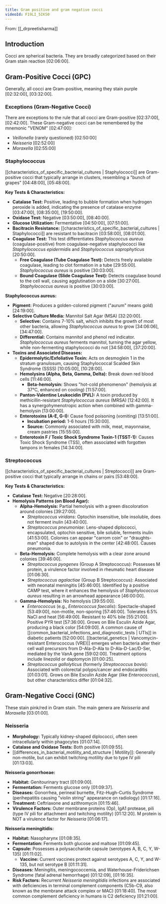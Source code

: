 ```yaml
---
title: Gram positive and gram negative cocci
videoId: F19LI_5IKS0
---
```


From: [[_drpreetisharma]] <br/> 

## Introduction
Cocci are spherical bacteria. They are broadly categorized based on their Gram stain reaction <a class="yt-timestamp" data-t="02:06:00">[02:06:00]</a>.

## Gram-Positive Cocci (GPC)
Generally, all cocci are Gram-positive, meaning they stain purple <a class="yt-timestamp" data-t="02:32:00">[02:32:00]</a>, <a class="yt-timestamp" data-t="03:32:00">[03:32:00]</a>.

### Exceptions (Gram-Negative Cocci)
There are exceptions to the rule that all cocci are Gram-positive <a class="yt-timestamp" data-t="02:37:00">[02:37:00]</a>, <a class="yt-timestamp" data-t="02:42:00">[02:42:00]</a>. These Gram-negative cocci can be remembered by the mnemonic "VENOM" <a class="yt-timestamp" data-t="02:47:00">[02:47:00]</a>:
*   *Veillonella* (rarely questioned) <a class="yt-timestamp" data-t="02:50:00">[02:50:00]</a>
*   *Neisseria* <a class="yt-timestamp" data-t="02:52:00">[02:52:00]</a>
*   *Moraxella* <a class="yt-timestamp" data-t="02:55:00">[02:55:00]</a>

### Staphylococcus
[[characteristics_of_specific_bacterial_cultures | Staphylococci]] are Gram-positive cocci that typically arrange in clusters, resembling a "bunch of grapes" <a class="yt-timestamp" data-t="04:48:00">[04:48:00]</a>, <a class="yt-timestamp" data-t="05:48:00">[05:48:00]</a>.

**Key Tests & Characteristics:**
*   **Catalase Test:** Positive, leading to bubble formation when hydrogen peroxide is added, indicating the presence of catalase enzyme <a class="yt-timestamp" data-t="03:47:00">[03:47:00]</a>, <a class="yt-timestamp" data-t="08:35:00">[08:35:00]</a>, <a class="yt-timestamp" data-t="19:50:00">[19:50:00]</a>.
*   **Oxidase Test:** Negative <a class="yt-timestamp" data-t="03:50:00">[03:50:00]</a>, <a class="yt-timestamp" data-t="08:40:00">[08:40:00]</a>.
*   **Glucose Utilization:** Fermentative <a class="yt-timestamp" data-t="04:50:00">[04:50:00]</a>, <a class="yt-timestamp" data-t="07:51:00">[07:51:00]</a>.
*   **Bacitracin Resistance:** [[characteristics_of_specific_bacterial_cultures | Staphylococci]] are resistant to bacitracin <a class="yt-timestamp" data-t="03:58:00">[03:58:00]</a>, <a class="yt-timestamp" data-t="08:01:00">[08:01:00]</a>.
*   **Coagulase Test:** This test differentiates *Staphylococcus aureus* (coagulase-positive) from coagulase-negative staphylococci like *Staphylococcus epidermidis* and *Staphylococcus saprophyticus* <a class="yt-timestamp" data-t="20:50:00">[20:50:00]</a>.
    *   **Free Coagulase (Tube Coagulase Test):** Detects freely available coagulase, leading to clot formation in a tube <a class="yt-timestamp" data-t="29:55:00">[29:55:00]</a>. *Staphylococcus aureus* is positive <a class="yt-timestamp" data-t="30:03:00">[30:03:00]</a>.
    *   **Bound Coagulase (Slide Coagulase Test):** Detects coagulase bound to the cell wall, causing agglutination on a slide <a class="yt-timestamp" data-t="30:27:00">[30:27:00]</a>. *Staphylococcus aureus* is positive <a class="yt-timestamp" data-t="30:03:00">[30:03:00]</a>.

**Staphylococcus aureus:**
*   **Pigment:** Produces a golden-colored pigment ("aurum" means gold) <a class="yt-timestamp" data-t="24:19:00">[24:19:00]</a>.
*   **Selective Culture Media:** Mannitol Salt Agar (MSA) <a class="yt-timestamp" data-t="32:20:00">[32:20:00]</a>.
    *   **Selective:** Contains 7-10% salt, which inhibits the growth of most other bacteria, allowing *Staphylococcus aureus* to grow <a class="yt-timestamp" data-t="34:06:00">[34:06:06]</a>, <a class="yt-timestamp" data-t="34:47:00">[34:47:00]</a>.
    *   **Differential:** Contains mannitol and phenol red indicator. *Staphylococcus aureus* ferments mannitol, turning the agar yellow, while non-fermenting staphylococci do not <a class="yt-timestamp" data-t="34:58:00">[34:58:00]</a>, <a class="yt-timestamp" data-t="37:20:00">[37:20:00]</a>.
*   **Toxins and Associated Diseases:**
    *   **Epidermolytic/Exfoliative Toxin:** Acts on desmoglein 1 in the stratum granulosum, causing Staphylococcal Scalded Skin Syndrome (SSSS) <a class="yt-timestamp" data-t="10:05:00">[10:05:00]</a>, <a class="yt-timestamp" data-t="10:28:00">[10:28:00]</a>.
    *   **Hemolysins (Alpha, Beta, Gamma, Delta):** Break down red blood cells <a class="yt-timestamp" data-t="11:46:00">[11:46:00]</a>.
        *   **Beta-hemolysin:** Shows "hot-cold phenomenon" (hemolysis at 37°C, enhanced on cooling) <a class="yt-timestamp" data-t="11:57:00">[11:57:00]</a>.
    *   **Panton-Valentine Leukocidin (PVL):** A toxin produced by methicillin-resistant *Staphylococcus aureus* (MRSA) <a class="yt-timestamp" data-t="12:42:00">[12:42:00]</a>. It has a synergohymenotropic action when combined with gamma-hemolysin <a class="yt-timestamp" data-t="13:00:00">[13:00:00]</a>.
    *   **Enterotoxins (A-E, G-I):** Cause food poisoning (vomiting) <a class="yt-timestamp" data-t="13:51:00">[13:51:00]</a>.
        *   **Incubation period:** 1-6 hours <a class="yt-timestamp" data-t="15:30:00">[15:30:00]</a>.
        *   **Source:** Commonly associated with milk, meat, mayonnaise, cream pastries <a class="yt-timestamp" data-t="15:55:00">[15:55:00]</a>.
    *   **Enterotoxin F / Toxic Shock Syndrome Toxin-1 (TSST-1):** Causes Toxic Shock Syndrome (TSS), often associated with forgotten tampons in females <a class="yt-timestamp" data-t="14:34:00">[14:34:00]</a>.

### Streptococcus
[[characteristics_of_specific_bacterial_cultures | Streptococci]] are Gram-positive cocci that typically arrange in chains or pairs <a class="yt-timestamp" data-t="53:48:00">[53:48:00]</a>.

**Key Tests & Characteristics:**
*   **Catalase Test:** Negative <a class="yt-timestamp" data-t="20:28:00">[20:28:00]</a>.
*   **Hemolysis Patterns (on Blood Agar):**
    *   **Alpha-Hemolysis:** Partial hemolysis with a green discoloration around colonies <a class="yt-timestamp" data-t="39:27:00">[39:27:00]</a>.
        *   *Streptococcus viridans*: Optochin insensitive, bile insoluble, does not ferment inulin <a class="yt-timestamp" data-t="43:40:00">[43:40:00]</a>.
        *   *Streptococcus pneumoniae*: Lens-shaped diplococci, encapsulated, optochin sensitive, bile soluble, ferments inulin <a class="yt-timestamp" data-t="41:53:00">[41:53:00]</a>. Colonies can appear "carrom coin" or "draughts-man" shaped due to autolysis in the center <a class="yt-timestamp" data-t="42:48:00">[42:48:00]</a>. Causes pneumonia.
    *   **Beta-Hemolysis:** Complete hemolysis with a clear zone around colonies <a class="yt-timestamp" data-t="39:46:00">[39:46:00]</a>.
        *   *Streptococcus pyogenes* (Group A Streptococcus): Possesses M protein, a virulence factor involved in rheumatic heart disease <a class="yt-timestamp" data-t="01:06:30">[01:06:30]</a>.
        *   *Streptococcus agalactiae* (Group B Streptococcus): Associated with neonatal meningitis <a class="yt-timestamp" data-t="45:46:00">[45:46:00]</a>. Identified by a positive CAMP test, where it enhances the hemolysis of *Staphylococcus aureus* resulting in an arrowhead appearance <a class="yt-timestamp" data-t="46:00:00">[46:00:00]</a>.
    *   **Gamma-Hemolysis:** No hemolysis <a class="yt-timestamp" data-t="39:55:00">[39:55:00]</a>.
        *   *Enterococcus* (e.g., *Enterococcus faecalis*): Spectacle-shaped <a class="yt-timestamp" data-t="53:49:00">[53:49:00]</a>, non-motile, non-sporing <a class="yt-timestamp" data-t="57:46:00">[57:46:00]</a>. Tolerates 6.5% NaCl and heat <a class="yt-timestamp" data-t="56:49:00">[56:49:00]</a>. Resistant to 40% bile <a class="yt-timestamp" data-t="55:21:00">[55:21:00]</a>. Positive PYR test <a class="yt-timestamp" data-t="57:36:00">[57:36:00]</a>. Grows on Bile Esculin Azide Agar, producing a black color <a class="yt-timestamp" data-t="54:09:00">[54:09:00]</a>. A common cause of [[common_bacterial_infections_and_diagnostic_tests | UTIs]] in diabetic patients <a class="yt-timestamp" data-t="52:00:00">[52:00:00]</a>. [[bacterial_genetics | Vancomycin-resistant Enterococcus (VRE)]] emerges when bacteria alter their cell wall precursors from D-Ala-D-Ala to D-Ala-D-Lac/D-Ser, mediated by the VanA gene <a class="yt-timestamp" data-t="59:02:00">[59:02:00]</a>. Treatment options include linezolid or daptomycin <a class="yt-timestamp" data-t="01:00:25">[01:00:25]</a>.
        *   *Streptococcus gallolyticus* (formerly *Streptococcus bovis*): Associated with colorectal polyps/cancer and endocarditis <a class="yt-timestamp" data-t="01:03:01">[01:03:01]</a>. Grows on Bile Esculin Azide Agar (like *Enterococcus*), but other characteristics differ <a class="yt-timestamp" data-t="01:04:32">[01:04:32]</a>.

## Gram-Negative Cocci (GNC)
These stain pink/red in Gram stain. The main genera are *Neisseria* and *Moraxella* <a class="yt-timestamp" data-t="03:01:00">[03:01:00]</a>.

### Neisseria
*   **Morphology:** Typically kidney-shaped diplococci, often seen intracellularly within phagocytes <a class="yt-timestamp" data-t="01:07:14">[01:07:14]</a>.
*   **Catalase and Oxidase Tests:** Both positive <a class="yt-timestamp" data-t="01:09:55">[01:09:55]</a>.
*   [[differences_in_bacterial_motility_and_structure | Motility]]: Generally non-motile, but can exhibit twitching motility due to type IV pili <a class="yt-timestamp" data-t="01:13:03">[01:13:03]</a>.

**Neisseria gonorrhoeae:**
*   **Habitat:** Genitourinary tract <a class="yt-timestamp" data-t="01:09:00">[01:09:00]</a>.
*   **Fermentation:** Ferments glucose only <a class="yt-timestamp" data-t="01:09:37">[01:09:37]</a>.
*   **Diseases:** Gonorrhea, perineal burnette, Fitz-Hugh-Curtis Syndrome (perihepatitis causing "violin string" appearance on radiology) <a class="yt-timestamp" data-t="01:17:16">[01:17:16]</a>.
*   **Treatment:** Ceftriaxone and azithromycin <a class="yt-timestamp" data-t="01:15:46">[01:15:46]</a>.
*   **Virulence Factors:** Outer membrane proteins (Op), IgA1 protease, pili (type IV pili for attachment and twitching motility) <a class="yt-timestamp" data-t="01:12:20">[01:12:20]</a>. M protein is NOT a virulence factor for *Neisseria* <a class="yt-timestamp" data-t="01:06:17">[01:06:17]</a>.

**Neisseria meningitidis:**
*   **Habitat:** Nasopharynx <a class="yt-timestamp" data-t="01:08:35">[01:08:35]</a>.
*   **Fermentation:** Ferments both glucose and maltose <a class="yt-timestamp" data-t="01:09:45">[01:09:45]</a>.
*   **Capsule:** Possesses a polysaccharide capsule (serotypes A, B, C, Y, W-135) <a class="yt-timestamp" data-t="01:11:02">[01:11:02]</a>.
    *   **Vaccine:** Current vaccines protect against serotypes A, C, Y, and W-135, but not serotype B <a class="yt-timestamp" data-t="01:11:31">[01:11:31]</a>.
*   **Diseases:** Meningitis, meningococcemia, and Waterhouse-Friderichsen Syndrome (fatal adrenal hemorrhage) <a class="yt-timestamp" data-t="01:12:09">[01:12:09]</a>, <a class="yt-timestamp" data-t="01:16:35">[01:16:35]</a>.
*   **Risk Factors:** Recurrent *Neisseria meningitidis* infections are associated with deficiencies in terminal complement components (C5b-C9, also known as the membrane attack complex or MAC) <a class="yt-timestamp" data-t="01:18:40">[01:18:40]</a>. The most common complement deficiency in humans is C2 deficiency <a class="yt-timestamp" data-t="01:21:00">[01:21:00]</a>.